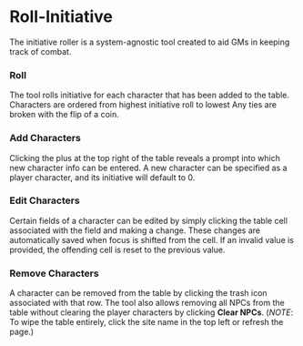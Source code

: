 # Roll-Initiative
The initiative roller is a system-agnostic tool created to aid GMs in keeping track of combat.

### Roll
The tool rolls initiative for each character that has been added to the table. Characters are ordered from highest initiative roll to lowest Any ties are broken with the flip of a coin.

### Add Characters
Clicking the plus at the top right of the table reveals a prompt into which new character info can be entered. A new character can be specified as a player character, and its initiative will default to 0.

### Edit Characters
Certain fields of a character can be edited by simply clicking the table cell associated with the field and making a change. These changes are automatically saved when focus is shifted from the cell. If an invalid value is provided, the offending cell is reset to the previous value.

### Remove Characters
A character can be removed from the table by clicking the trash icon associated with that row. The tool also allows removing all NPCs from the table without clearing the player characters by clicking **Clear NPCs**. (*NOTE*: To wipe the table entirely, click the site name in the top left or refresh the page.)
